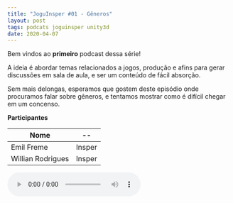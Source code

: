 ```yaml
---
title: "JoguInsper #01 - Gêneros"
layout: post
tags: podcats joguinsper unity3d
date: 2020-04-07
---
```


Bem vindos ao **primeiro** podcast dessa série!

<!--more-->

A ideia é abordar temas relacionados a jogos, produção e afins para gerar
discussões em sala de aula, e ser um conteúdo de fácil absorção.

Sem mais delongas, esperamos que gostem deste episódio onde procuramos falar
sobre gêneros, e tentamos mostrar como é difícil chegar em um concenso.

**Participantes**

|Nome|--|
|---|----|
| Emil Freme | Insper |
| Willian Rodrigues | Insper |

<audio controls preload="auto">
    <source src="/assets/podcast/JoguInsper01-Generos.mp3" type="audio/mp3">
</audio>
